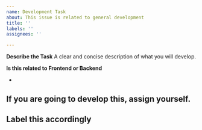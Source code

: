 ```yaml
---
name: Development Task
about: This issue is related to general development
title: ''
labels: ''
assignees: ''

---
```


**Describe the Task**
A clear and concise description of what you will develop.

**Is this related to Frontend or Backend**
* <Enter here>

## If you are going to develop this, assign yourself. 
## Label this accordingly
